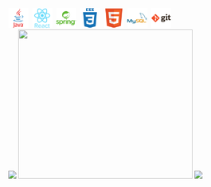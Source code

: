 

<!-- BLOG-POST-LIST:START -->
<div>
  <img src="https://github.com/devicons/devicon/blob/master/icons/java/java-original-wordmark.svg" title="Java" alt="Java" width="40" height="40"/>&nbsp;
  <img src="https://github.com/devicons/devicon/blob/master/icons/react/react-original-wordmark.svg" title="React" alt="React" width="40" height="40"/>&nbsp;
  <img src="https://github.com/devicons/devicon/blob/master/icons/spring/spring-original-wordmark.svg" title="Spring" alt="Spring" width="40" height="40"/>&nbsp;
  <img src="https://github.com/devicons/devicon/blob/master/icons/css3/css3-plain-wordmark.svg"  title="CSS3" alt="CSS" width="40" height="40"/>&nbsp;
  <img src="https://github.com/devicons/devicon/blob/master/icons/html5/html5-original.svg" title="HTML5" alt="HTML" width="40" height="40"/>&nbsp;
  <img src="https://github.com/devicons/devicon/blob/master/icons/mysql/mysql-original-wordmark.svg" title="MySQL"  alt="MySQL" width="40" height="40"/>&nbsp;
  <img src="https://github.com/devicons/devicon/blob/master/icons/git/git-original-wordmark.svg" title="Git" **alt="Git" width="40" height="40"/>
</div>
<div>
<!--   <img src="https://i.playground.ru/p/_Kxnx5XxchnDpk9B-Gl_Ig.gif"/> -->
  <divx>
   <img height=300px; src = "https://media1.tenor.com/m/JJU9i_JlXDMAAAAd/chainsaw-man-makima.gif"/>
      <img style={{inline-block: "true"}} src= https://steamuserimages-a.akamaihd.net/ugc/928185407867756358/578AD072429BA5F8CA74A6CD5D5854D0E0FDFAD5/?  width="350" height="300px"/>
   <img height=300px src="https://media1.tenor.com/m/hqbbxYtNqZcAAAAC/power-power-chainsaw-man.gif"/>
  </div>
    
</div>

<!-- BLOG-POST-LIST:END -->
